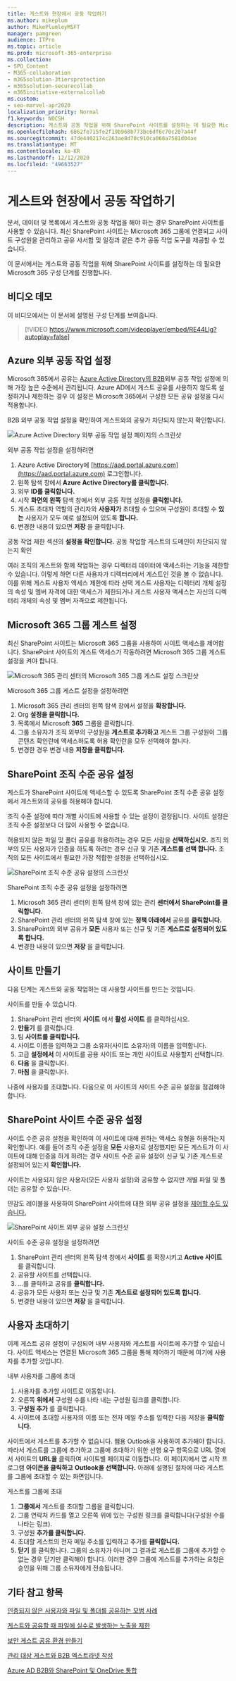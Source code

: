 ```yaml
---
title: 게스트와 현장에서 공동 작업하기
ms.author: mikeplum
author: MikePlumleyMSFT
manager: pamgreen
audience: ITPro
ms.topic: article
ms.prod: microsoft-365-enterprise
ms.collection:
- SPO_Content
- M365-collaboration
- m365solution-3tiersprotection
- m365solution-securecollab
- m365initiative-externalcollab
ms.custom:
- seo-marvel-apr2020
localization_priority: Normal
f1.keywords: NOCSH
description: 게스트와 공동 작업을 위해 SharePoint 사이트를 설정하는 데 필요한 Microsoft 365 구성 단계에 대해 자세히 알아보십시오.
ms.openlocfilehash: 6862fe715fe2f19b968b773bc6df6c70c207a44f
ms.sourcegitcommit: 47de4402174c263ae8d70c910ca068a7581d04ae
ms.translationtype: MT
ms.contentlocale: ko-KR
ms.lasthandoff: 12/12/2020
ms.locfileid: "49663527"
---
```

# <a name="collaborate-with-guests-in-a-site"></a>게스트와 현장에서 공동 작업하기

문서, 데이터 및 목록에서 게스트와 공동 작업을 해야 하는 경우 SharePoint 사이트를 사용할 수 있습니다. 최신 SharePoint 사이트는 Microsoft 365 그룹에 연결되고 사이트 구성원을 관리하고 공유 사서함 및 일정과 같은 추가 공동 작업 도구를 제공할 수 있습니다.

이 문서에서는 게스트와 공동 작업을 위해 SharePoint 사이트를 설정하는 데 필요한 Microsoft 365 구성 단계를 진행합니다.

## <a name="video-demonstration"></a>비디오 데모

이 비디오에서는 이 문서에 설명된 구성 단계를 보여줍니다.</br>

> [!VIDEO https://www.microsoft.com/videoplayer/embed/RE44Llg?autoplay=false]

## <a name="azure-external-collaboration-settings"></a>Azure 외부 공동 작업 설정

Microsoft 365에서 공유는 [Azure Active Directory의 B2B](https://docs.microsoft.com/azure/active-directory/external-identities/delegate-invitations)외부 공동 작업 설정에 의해 가장 높은 수준에서 관리됩니다. Azure AD에서 게스트 공유를 사용하지 않도록 설정하거나 제한하는 경우 이 설정은 Microsoft 365에서 구성한 모든 공유 설정을 다시 적용합니다.

B2B 외부 공동 작업 설정을 확인하여 게스트와의 공유가 차단되지 않는지 확인합니다.

![Azure Active Directory 외부 공동 작업 설정 페이지의 스크린샷](../media/azure-ad-organizational-relationships-settings.png)

외부 공동 작업 설정을 설정하려면

1. Azure Active Directory에 [https://aad.portal.azure.com](https://aad.portal.azure.com) 로그인합니다.
2. 왼쪽 탐색 창에서 **Azure Active Directory를 클릭합니다.**
3. 외부 **ID를 클릭합니다.**
4. 시작 **화면의 왼쪽** 탐색 창에서 외부 공동 작업 설정을 **클릭합니다.**
5. 게스트 초대자 역할의 관리자와 **사용자가** 초대할 수 있으며 구성원이 초대할 수 **있는** 사용자가 모두 예로 설정되어 있도록 **합니다.**
6. 변경한 내용이 있으면 **저장** 을 클릭합니다.

공동 작업 제한 섹션의 **설정을 확인합니다.** 공동 작업할 게스트의 도메인이 차단되지 않는지 확인

여러 조직의 게스트와 함께 작업하는 경우 디렉터리 데이터에 액세스하는 기능을 제한할 수 있습니다. 이렇게 하면 다른 사용자가 디렉터리에서 게스트인 것을 볼 수 없습니다. 이를 위해 게스트 사용자 액세스 제한에  따라 선택 게스트 사용자는 디렉터리 개체 설정의 속성 및 멤버 자격에 대한 액세스가 제한되거나 게스트 사용자 액세스는 자신의 디렉터리 개체의 속성 및 멤버 자격으로 제한됩니다. 

## <a name="microsoft-365-groups-guest-settings"></a>Microsoft 365 그룹 게스트 설정

최신 SharePoint 사이트는 Microsoft 365 그룹을 사용하여 사이트 액세스를 제어합니다. SharePoint 사이트의 게스트 액세스가 작동하려면 Microsoft 365 그룹 게스트 설정을 켜야 합니다.

![Microsoft 365 관리 센터의 Microsoft 365 그룹 게스트 설정 스크린샷](../media/office-365-groups-guest-settings.png)

Microsoft 365 그룹 게스트 설정을 설정하려면

1. Microsoft 365 관리 센터의 왼쪽 탐색 창에서 설정을 **확장합니다.**
2. Org **설정을 클릭합니다.**
3. 목록에서 Microsoft **365** 그룹을 클릭합니다.
4. 그룹 소유자가 조직 외부의 구성원을 **게스트로 추가하고** 게스트  그룹 구성원이 그룹 콘텐츠 확인란에 액세스하도록 허용 확인란을 모두 선택해야 합니다.
5. 변경한 경우 변경 내용 **저장을 클릭합니다.**

## <a name="sharepoint-organization-level-sharing-settings"></a>SharePoint 조직 수준 공유 설정

게스트가 SharePoint 사이트에 액세스할 수 있도록 SharePoint 조직 수준 공유 설정에서 게스트와의 공유를 허용해야 합니다.

조직 수준 설정에 따라 개별 사이트에 사용할 수 있는 설정이 결정됩니다. 사이트 설정은 조직 수준 설정보다 더 많이 사용할 수 없습니다.

허용되지 않은 파일 및 폴더 공유를 허용하려는 경우 모든 사람을 **선택하십시오.** 조직 외부의 모든 사용자가 인증을 하도록 하려는 경우 신규 및 기존 **게스트를 선택 합니다.** 조직의 모든 사이트에서 필요한 가장 적합한 설정을 선택하십시오.

![SharePoint 조직 수준 공유 설정의 스크린샷](../media/sharepoint-organization-external-sharing-controls.png)


SharePoint 조직 수준 공유 설정을 설정하려면

1. Microsoft 365 관리 센터의 왼쪽 탐색 창에 있는 관리 **센터에서** **SharePoint를 클릭합니다.**
2. SharePoint 관리 센터의 왼쪽 탐색 창에 있는 **정책 아래에서** 공유를 **클릭합니다.**
3. SharePoint의 외부 공유가 **모든** 사용자 또는 신규 및 기존 **게스트로 설정되어 있도록 합니다.**
4. 변경한 내용이 있으면 **저장** 을 클릭합니다.

## <a name="create-a-site"></a>사이트 만들기

다음 단계는 게스트와 공동 작업하는 데 사용할 사이트를 만드는 것입니다.

사이트를 만들 수 있습니다.
1. SharePoint 관리 센터의 **사이트** 에서 **활성 사이트** 를 클릭하십시오.
2. **만들기** 를 클릭합니다.
3. 팀 **사이트를 클릭합니다.**
4. 사이트 이름을 입력하고 그룹 소유자(사이트 소유자)의 이름을 입력합니다.
5. 고급 **설정에서** 이 사이트를 공용 사이트 또는 개인 사이트로 사용할지 선택합니다.
6. **다음** 을 클릭합니다.
7. **마침** 을 클릭합니다.

나중에 사용자를 초대합니다. 다음으로 이 사이트의 사이트 수준 공유 설정을 점검해야 합니다.

## <a name="sharepoint-site-level-sharing-settings"></a>SharePoint 사이트 수준 공유 설정

사이트 수준 공유 설정을 확인하여 이 사이트에 대해 원하는 액세스 유형을 허용하는지 확인합니다. 예를 들어 조직 수준 설정을 **모든** 사용자로 설정했지만 모든 게스트가 이 사이트에 대해 인증을 하게 하려는 경우 사이트 수준 공유 설정이 신규 및 기존 게스트로 설정되어 있는지 **확인합니다.**

사이트는 사용되지 않은 사용자(모든 사용자 설정)와 공유할 수 없지만 개별 파일 및 폴더는 공유할 수 있습니다.

민감도 레이블을 사용하여 SharePoint 사이트에 대한 외부 공유 설정을 [제어할 수도 있습니다.](https://docs.microsoft.com/microsoft-365/compliance/sensitivity-labels-teams-groups-sites)

![SharePoint 사이트 외부 공유 설정 스크린샷](../media/sharepoint-site-external-sharing-settings.png)

사이트 수준 공유 설정을 설정하려면
1. SharePoint 관리 센터의 왼쪽 탐색 창에서 **사이트** 를 확장시키고 **Active 사이트** 를 클릭합니다.
2. 공유할 사이트를 선택합니다.
3. ...를 클릭하고 공유를 **클릭합니다.**
4. 공유가 모든 사용자  또는 신규 및 기존 **게스트로 설정되어 있도록 합니다.**
5. 변경한 내용이 있으면 **저장** 을 클릭합니다.

## <a name="invite-users"></a>사용자 초대하기

이제 게스트 공유 설정이 구성되어 내부 사용자와 게스트를 사이트에 추가할 수 있습니다. 사이트 액세스는 연결된 Microsoft 365 그룹을 통해 제어하기 때문에 여기에 사용자를 추가할 것입니다.

내부 사용자를 그룹에 초대
1. 사용자를 추가할 사이트로 이동합니다.
2. 오른쪽 **위에서** 구성원 수를 나타 내는 구성원 링크를 클릭합니다.
3. **구성원 추가** 를 클릭합니다.
4. 사이트에 초대할 사용자의 이름 또는 전자 메일 주소를 입력한 다음 저장을 **클릭합니다.**

사이트에서 게스트를 추가할 수 없습니다. 웹용 Outlook을 사용하여 추가해야 합니다. 따라서 게스트를 그룹에 추가하고 그룹에 초대하기 위한 선행 요구 항목으로 URL 열에서 사이트의 **URL을**  클릭하여 사이트별 페이지로 이동합니다. 이 페이지에서 앱 시작 프로그램 **아이콘을 클릭하고** **Outlook을 선택합니다.** 아래에 설명된 절차에 따라 게스트를 그룹에 초대할 수 있는 화면입니다.

게스트를 그룹에 초대
1. **그룹에서** 게스트를 초대할 그룹을 클릭합니다.
2. 그룹 연락처 카드를 열고 오른쪽 위에 있는 구성원 링크를 클릭합니다(구성원 수를 나타는 링크). 
3. 구성원 **추가를 클릭합니다.**
4. 초대할 게스트의 전자 메일 주소를 입력하고 추가를 **클릭합니다.**
5. **닫기** 를 클릭합니다.
그룹의 소유자가 아니며 그 결과로 게스트를 그룹에 추가할 수 없는 경우 닫기만 클릭해야 합니다.  이러한 경우 그룹에 게스트를 추가하는 요청은 승인을 위해 그룹 소유자에게 전송됩니다.

## <a name="see-also"></a>기타 참고 항목

[인증되지 않은 사용자와 파일 및 폴더를 공유하는 모범 사례](best-practices-anonymous-sharing.md)

[게스트와 공유할 때 파일에 실수로 발생하는 노출을 제한](share-limit-accidental-exposure.md)

[보안 게스트 공유 환경 만들기](create-secure-guest-sharing-environment.md)

[관리 대상 게스트와 B2B 엑스트라넷 작성](b2b-extranet.md)

[Azure AD B2B와 SharePoint 및 OneDrive 통합](https://docs.microsoft.com/sharepoint/sharepoint-azureb2b-integration-preview)
